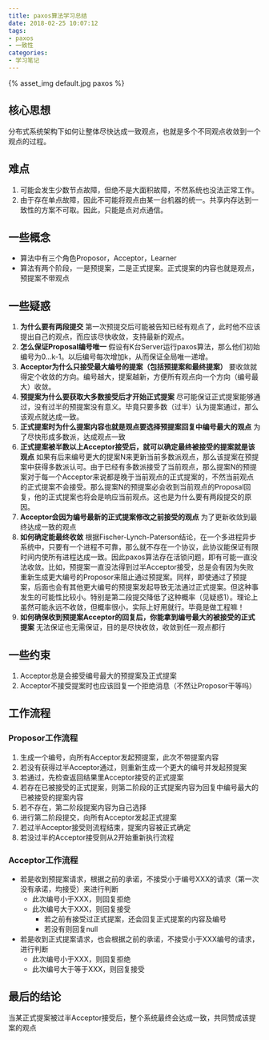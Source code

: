 ```yaml
---
title: paxos算法学习总结
date: 2018-02-25 10:07:12
tags:
- paxos
- 一致性
categories:
- 学习笔记
---
```

{% asset_img default.jpg paxos %}

## 核心思想
分布式系统架构下如何让整体尽快达成一致观点，也就是多个不同观点收敛到一个观点的过程。

## 难点
1. 可能会发生少数节点故障，但绝不是大面积故障，不然系统也没法正常工作。
2. 由于存在单点故障，因此不可能将观点由某一台机器的统一。共享内存达到一致性的方案不可取。因此，只能是点对点通信。

## 一些概念
- 算法中有三个角色Proposor，Acceptor，Learner
- 算法有两个阶段，一是预提案，二是正式提案。正式提案的内容也就是观点，预提案不带观点

## 一些疑惑
1. **为什么要有两段提交**
	第一次预提交后可能被告知已经有观点了，此时他不应该提出自己的观点，而应该尽快收敛，支持最新的观点。
2. **怎么保证Proposal编号唯一**
	假设有K台Server运行paxos算法，那么他们初始编号为0...k-1。以后编号每次增加k，从而保证全局唯一递增。
3. **Acceptor为什么只接受最大编号的提案（包括预提案和最终提案）**
	要收敛就得定个收敛的方向。编号越大，提案越新，方便所有观点向一个方向（编号最大）收敛。
4. **预提案为什么要获取大多数接受后才开始正式提案**
	尽可能保证正式提案能够通过，没有过半的预提案没有意义。毕竟只要多数（过半）认为提案通过，那么该观点就达成一致。
5. **正式提案时为什么提案内容也就是观点要选择预提案回复中编号最大的观点**
	为了尽快形成多数派，达成观点一致
6. **正式提案被半数以上Acceptor接受后，就可以确定最终被接受的提案就是该观点**
	如果有后来编号更大的提案N来更新当前多数派观点，那么该提案在预提案中获得多数派认可。由于已经有多数派接受了当前观点，那么提案N的预提案对于每一个Acceptor来说都是晚于当前观点的正式提案的，不然当前观点的正式提案不会接受。那么提案N的预提案必会收到当前观点的Proposal回复，他的正式提案也将会是响应当前观点。这也是为什么要有两段提交的原因。
7. **Acceptor会因为编号最新的正式提案修改之前接受的观点**
	为了更新收敛到最终达成一致的观点
8. **如何确定能最终收敛**
	根据Fischer-Lynch-Paterson结论，在一个多进程异步系统中，只要有一个进程不可靠，那么就不存在一个协议，此协议能保证有限时间内使所有进程达成一致。因此paxos算法存在活锁问题，即有可能一直没法收敛。比如，预提案一直没法得到过半Acceptor接受，总是会有因为失败重新生成更大编号的Proposor来阻止通过预提案。同样，即使通过了预提案，后面也会有其他更大编号的预提案发起导致无法通过正式提案。但这种事发生的可能性比较小。特别是第二段提交降低了这种概率（见疑惑1）。理论上虽然可能永远不收敛，但概率很小，实际上好用就行。毕竟是做工程嘛！
9. **如何确保收到预提案Acceptor的回复后，你能拿到编号最大的被接受的正式提案**
	无法保证也无需保证，目的是尽快收敛，收敛到任一观点都行

## 一些约束
1. Acceptor总是会接受编号最大的预提案及正式提案
2. Acceptor不接受提案时也应该回复一个拒绝消息（不然让Proposor干等吗）

## 工作流程
### Proposor工作流程
1. 生成一个编号，向所有Acceptor发起预提案，此次不带提案内容
2. 若没有获得过半Acceptor通过，则重新生成一个更大的编号并发起预提案
3. 若通过，先检查返回结果里Acceptor接受的正式提案
4. 若存在已被接受的正式提案，则第二阶段的正式提案内容为回复中编号最大的已被接受的提案内容
5. 若不存在，第二阶段提案内容为自己选择
6. 进行第二阶段提交，向所有Acceptor发起正式提案
7. 若过半Acceptor接受则流程结束，提案内容被正式确定
8. 若没过半的Acceptor接受则从2开始重新执行流程

### Acceptor工作流程
- 若是收到预提案请求，根据之前的承诺，不接受小于编号XXX的请求（第一次没有承诺，均接受）来进行判断
	- 此次编号小于XXX，则回复拒绝
	- 此次编号大于XXX，则回复接受
		- 若之前有接受过正式提案，还会回复正式提案的内容及编号
		- 若没有则回复null
- 若是收到正式提案请求，也会根据之前的承诺，不接受小于XXX编号的请求，进行判断
	- 此次编号小于XXX，则回复拒绝
	- 此次编号大于等于XXX，则回复接受

## 最后的结论
当某正式提案被过半Acceptor接受后，整个系统最终会达成一致，共同赞成该提案的观点